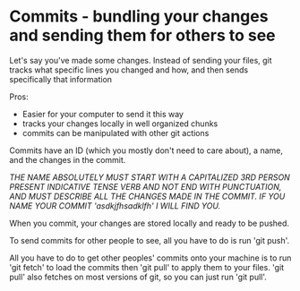 # Commits - bundling your changes and sending them for others to see

Let's say you've made some changes. Instead of sending your files, git tracks what specific lines you changed and how, and then sends specifically that information

Pros:
- Easier for your computer to send it this way
- tracks your changes locally in well organized chunks
- commits can be manipulated with other git actions

Commits have an ID (which you mostly don't need to care about), a name, and the changes in the commit.

*THE NAME ABSOLUTELY MUST START WITH A CAPITALIZED 3RD PERSON PRESENT INDICATIVE TENSE VERB AND NOT END WITH PUNCTUATION, AND MUST DESCRIBE ALL THE CHANGES MADE IN THE COMMIT. IF YOU NAME YOUR COMMIT 'asdkjfhsadklfh' I WILL FIND YOU.*

When you commit, your changes are stored locally and ready to be pushed.

To send commits for other people to see, all you have to do is run 'git push'.

All you have to do to get other peoples' commits onto your machine is to run 'git fetch' to load the commits then 'git pull' to apply them to your files. 'git pull' also fetches on most versions of git, so you can just run 'git pull'.